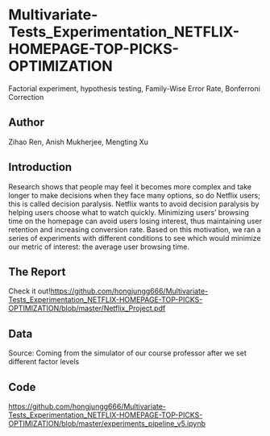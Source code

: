 # Multivariate-Tests_Experimentation_NETFLIX-HOMEPAGE-TOP-PICKS-OPTIMIZATION
 Factorial experiment, hypothesis testing, Family-Wise Error Rate, Bonferroni Correction 
 
## Author
Zihao Ren, Anish Mukherjee, Mengting Xu

## Introduction
Research shows that people may feel it becomes more complex and take longer to make decisions when they face many options, so do Netflix users; this is called decision paralysis. Netflix wants to avoid decision paralysis by helping users choose what to watch quickly. Minimizing users’ browsing time on the homepage can avoid users losing interest, thus maintaining user retention and increasing conversion rate. Based on this motivation, we ran a series of experiments with different conditions to see which would minimize our metric of interest: the average user browsing time. 

## The Report
Check it out!https://github.com/hongjungg666/Multivariate-Tests_Experimentation_NETFLIX-HOMEPAGE-TOP-PICKS-OPTIMIZATION/blob/master/Netflix_Project.pdf

## Data 
Source: Coming from the simulator of our course professor after we set different factor levels

## Code
https://github.com/hongjungg666/Multivariate-Tests_Experimentation_NETFLIX-HOMEPAGE-TOP-PICKS-OPTIMIZATION/blob/master/experiments_pipeline_v5.ipynb
